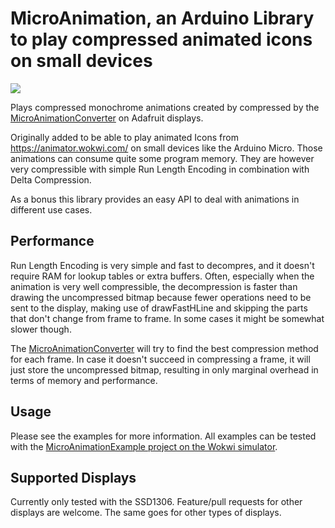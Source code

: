 # MicroAnimation, an Arduino Library to play compressed animated icons on small devices

[![](https://img.shields.io/badge/Available_in_the_Arduino_Library_Manager-2ea44f)](https://www.arduino.cc/reference/en/libraries/microanimation/)

Plays compressed monochrome animations created by compressed by the [MicroAnimationConverter](https://bertbaron.github.io/MicroAnimationConverter/) on Adafruit displays.

Originally added to be able to play animated Icons from https://animator.wokwi.com/ on small devices like the Arduino Micro. Those animations can consume quite some program memory. They are however very compressible with simple Run Length Encoding in combination with Delta Compression.

As a bonus this library provides an easy API to deal with animations in different use cases. 

## Performance

Run Length Encoding is very simple and fast to decompres, and it doesn't require RAM for lookup tables or extra buffers. Often, especially when the animation is very well compressible, the decompression is faster than drawing the uncompressed bitmap because fewer operations need to be sent to the display, making use of drawFastHLine and skipping the parts that don't change from frame to frame. In some cases it might be somewhat slower though.

The [MicroAnimationConverter](https://bertbaron.github.io/MicroAnimationConverter/) will try to find the best compression method for each frame. In case it doesn't succeed in compressing a frame, it will just store the uncompressed bitmap, resulting in only marginal overhead in terms of memory and performance.

## Usage

Please see the examples for more information. All examples can be tested with the [MicroAnimationExample project on the Wokwi simulator](https://wokwi.com/projects/386250018661621761).

## Supported Displays

Currently only tested with the SSD1306. Feature/pull requests for other displays are welcome. The same goes for other types of displays.